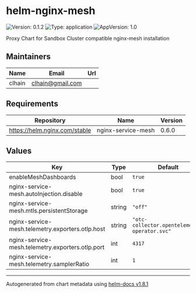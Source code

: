 # helm-nginx-mesh

![Version: 0.1.2](https://img.shields.io/badge/Version-0.1.2-informational?style=flat-square) ![Type: application](https://img.shields.io/badge/Type-application-informational?style=flat-square) ![AppVersion: 1.0](https://img.shields.io/badge/AppVersion-1.0-informational?style=flat-square)

Proxy Chart for Sandbox Cluster compatible nginx-mesh installation

## Maintainers

| Name | Email | Url |
| ---- | ------ | --- |
| clhain | <clhain@gmail.com> |  |

## Requirements

| Repository | Name | Version |
|------------|------|---------|
| https://helm.nginx.com/stable | nginx-service-mesh | 0.6.0 |

## Values

| Key | Type | Default | Description |
|-----|------|---------|-------------|
| enableMeshDashboards | bool | `true` |  |
| nginx-service-mesh.autoInjection.disable | bool | `true` |  |
| nginx-service-mesh.mtls.persistentStorage | string | `"off"` |  |
| nginx-service-mesh.telemetry.exporters.otlp.host | string | `"otc-collector.opentelemetry-operator.svc"` |  |
| nginx-service-mesh.telemetry.exporters.otlp.port | int | `4317` |  |
| nginx-service-mesh.telemetry.samplerRatio | int | `1` |  |

----------------------------------------------
Autogenerated from chart metadata using [helm-docs v1.8.1](https://github.com/norwoodj/helm-docs/releases/v1.8.1)
